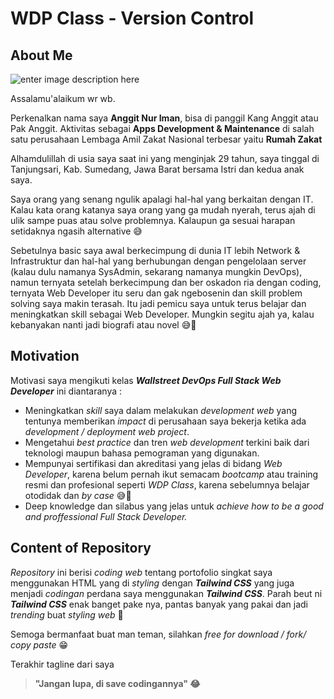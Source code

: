 # WDP Class - Version Control

## About Me

![enter image description here](https://teledriveapp.com/api/v1/files/b911d652-3b8f-4596-a9fa-e9d511ebb2c9?raw=1)

Assalamu'alaikum wr wb.

Perkenalkan nama saya **Anggit Nur Iman**, bisa di panggil Kang Anggit atau Pak Anggit. Aktivitas sebagai **Apps Development & Maintenance** di salah satu perusahaan Lembaga Amil Zakat Nasional terbesar yaitu **Rumah Zakat**

Alhamdulillah di usia saya saat ini yang menginjak 29 tahun, saya tinggal di Tanjungsari, Kab. Sumedang, Jawa Barat bersama Istri dan kedua anak saya. 

Saya orang yang senang ngulik apalagi hal-hal yang berkaitan dengan IT. Kalau kata orang katanya saya orang yang ga mudah nyerah, terus ajah di ulik sampe puas atau solve problemnya. Kalaupun ga sesuai harapan setidaknya ngasih alternative 😅

Sebetulnya basic saya awal berkecimpung di dunia IT lebih Network & Infrastruktur dan hal-hal yang berhubungan dengan pengelolaan server (kalau dulu namanya SysAdmin, sekarang namanya mungkin DevOps), namun ternyata setelah berkecimpung dan ber oskadon ria dengan coding, ternyata Web Developer itu seru dan gak ngebosenin dan skill problem solving saya makin terasah. Itu jadi pemicu saya untuk terus belajar dan meningkatkan skill sebagai Web Developer. Mungkin segitu ajah ya, kalau kebanyakan nanti jadi biografi atau novel 😅🙏

## Motivation

Motivasi saya mengikuti kelas ***Wallstreet DevOps Full Stack Web Developer*** ini diantaranya : 

 - Meningkatkan *skill* saya dalam melakukan *development* *web* yang tentunya memberikan *impact* di perusahaan saya bekerja ketika ada *development / deployment web project*.
 - Mengetahui *best practice* dan tren *web development* terkini baik dari teknologi maupun bahasa pemograman yang digunakan.
 - Mempunyai sertifikasi dan akreditasi yang jelas di bidang *Web Developer*, karena belum pernah ikut semacam *bootcamp* atau training resmi dan profesional seperti *WDP Class*, karena sebelumnya belajar otodidak dan *by case* 😅🙏
 - Deep knowledge dan silabus yang jelas untuk *achieve how to be a good and proffessional Full Stack Developer.*

## Content of Repository

*Repository* ini berisi *coding web* tentang portofolio singkat saya menggunakan HTML yang di *styling* dengan ***Tailwind CSS*** yang juga menjadi *codingan* perdana saya menggunakan ***Tailwind CSS***. Parah beut ni ***Tailwind CSS*** enak banget pake nya, pantas banyak yang pakai dan jadi *trending* buat *styling web* 👏

Semoga bermanfaat buat man teman, silahkan *free for download / fork/ copy paste* 😁

Terakhir tagline dari saya 

> **"Jangan lupa, di save codingannya" 😂**

